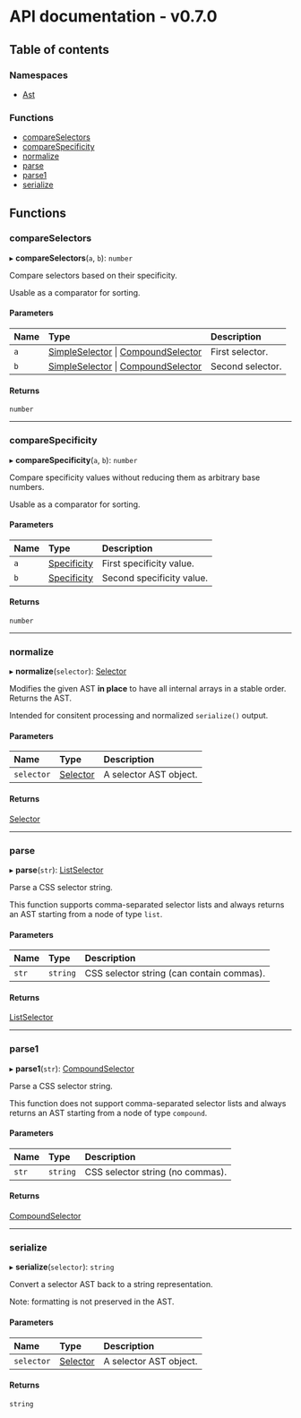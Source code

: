 # API documentation - v0.7.0

## Table of contents

### Namespaces

- [Ast](modules/ast.md)

### Functions

- [compareSelectors](index.md#compareselectors)
- [compareSpecificity](index.md#comparespecificity)
- [normalize](index.md#normalize)
- [parse](index.md#parse)
- [parse1](index.md#parse1)
- [serialize](index.md#serialize)

## Functions

### compareSelectors

▸ **compareSelectors**(`a`, `b`): `number`

Compare selectors based on their specificity.

Usable as a comparator for sorting.

#### Parameters

| Name | Type | Description |
| :------ | :------ | :------ |
| `a` | [SimpleSelector](modules/ast.md#simpleselector) \| [CompoundSelector](modules/ast.md#compoundselector) | First selector. |
| `b` | [SimpleSelector](modules/ast.md#simpleselector) \| [CompoundSelector](modules/ast.md#compoundselector) | Second selector. |

#### Returns

`number`

___

### compareSpecificity

▸ **compareSpecificity**(`a`, `b`): `number`

Compare specificity values without reducing them
as arbitrary base numbers.

Usable as a comparator for sorting.

#### Parameters

| Name | Type | Description |
| :------ | :------ | :------ |
| `a` | [Specificity](modules/ast.md#specificity) | First specificity value. |
| `b` | [Specificity](modules/ast.md#specificity) | Second specificity value. |

#### Returns

`number`

___

### normalize

▸ **normalize**(`selector`): [Selector](modules/ast.md#selector)

Modifies the given AST **in place** to have all internal arrays
in a stable order. Returns the AST.

Intended for consitent processing and normalized `serialize()` output.

#### Parameters

| Name | Type | Description |
| :------ | :------ | :------ |
| `selector` | [Selector](modules/ast.md#selector) | A selector AST object. |

#### Returns

[Selector](modules/ast.md#selector)

___

### parse

▸ **parse**(`str`): [ListSelector](modules/ast.md#listselector)

Parse a CSS selector string.

This function supports comma-separated selector lists
and always returns an AST starting from a node of type `list`.

#### Parameters

| Name | Type | Description |
| :------ | :------ | :------ |
| `str` | `string` | CSS selector string (can contain commas). |

#### Returns

[ListSelector](modules/ast.md#listselector)

___

### parse1

▸ **parse1**(`str`): [CompoundSelector](modules/ast.md#compoundselector)

Parse a CSS selector string.

This function does not support comma-separated selector lists
and always returns an AST starting from a node of type `compound`.

#### Parameters

| Name | Type | Description |
| :------ | :------ | :------ |
| `str` | `string` | CSS selector string (no commas). |

#### Returns

[CompoundSelector](modules/ast.md#compoundselector)

___

### serialize

▸ **serialize**(`selector`): `string`

Convert a selector AST back to a string representation.

Note: formatting is not preserved in the AST.

#### Parameters

| Name | Type | Description |
| :------ | :------ | :------ |
| `selector` | [Selector](modules/ast.md#selector) | A selector AST object. |

#### Returns

`string`
